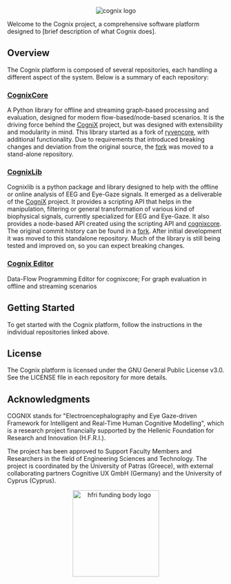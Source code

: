 <p align="center">
<picture>
  <source media="(prefers-color-scheme: dark)" srcset="https://github.com/CogniX-UP/CogniX-UP/assets/136436261/99843624-b6c8-4656-8f3f-87129239a2bb">
  <source media="(prefers-color-scheme: light)" srcset="https://github.com/CogniX-UP/CogniX-UP/assets/136436261/59b85295-2208-429f-bb54-1939b683ad92">
  <img alt="cognix logo" src="https://github.com/CogniX-UP/CogniX-UP/assets/136436261/59b85295-2208-429f-bb54-1939b683ad92">
</picture>
</p>

Welcome to the Cognix project, a comprehensive software platform designed to [brief description of what Cognix does].

## Overview

The Cognix platform is composed of several repositories, each handling a different aspect of the system. Below is a summary of each repository:

### [CognixCore](https://github.com/CogniX-Up/cognixcore)

A Python library for offline and streaming graph-based processing and evaluation, designed for modern flow-based/node-based scenarios. It is the driving force behind the [CogniX](http://cognix.gr) project, but was designed with extensibility and modularity in mind. This library started as a fork of [ryvencore](https://github.com/leon-thomm/ryvencore), with additional functionality. Due to requirements that introduced breaking changes and deviation from the original source, the [fork](https://github.com/HeftyCoder/ryvencore/tree/cognix) was moved to a stand-alone repository.

### [CognixLib](https://github.com/CogniX-Up/cognixlib)

Cognixlib is a python package and library designed to help with the offline or online analysis of EEG and Eye-Gaze signals. It emerged as a deliverable of the [CogniX](http://www.cognix.gr) project. It provides a scripting API that helps in the manipulation, filtering or general transformation of various kind of biophysical signals, currently specialized for EEG and Eye-Gaze. It also provides a node-based API created using the scripting API and [cognixcore](https://github.com/CogniX-Up/cognixcore). The original commit history can be found in a [fork](https://github.com/HeftyCoder/Ryven/tree/cognix). After initial development it was moved to this standalone repository. Much of the library is still being tested and improved on, so you can expect breaking changes.

### [Cognix Editor](https://github.com/CogniX-Up/cognix-editor)

Data-Flow Programming Editor for cognixcore; For graph evaluation in offline and streaming scenarios 

## Getting Started

To get started with the Cognix platform, follow the instructions in the individual repositories linked above.

## License

The Cognix platform is licensed under the GNU General Public License v3.0. See the LICENSE file in each repository for more details.

## Acknowledgments 

COGNIX stands for "Electroencephalography and Eye Gaze-driven Framework for Intelligent and Real-Time Human Cognitive Modelling", which is a research project financially supported by the Hellenic Foundation for Research and Innovation (H.F.R.I.).

The project has been approved to Support Faculty Members and Researchers in the field of Engineering Sciences and Technology. The project is coordinated by the University of Patras (Greece), with external collaborating partners Cognitive UX GmbH (Germany) and the University of Cyprus (Cyprus). 

<p align="center">
<img alt="hfri funding body logo" width="200px" src="https://github.com/CogniX-UP/CogniX-UP/assets/136436261/fb96eb51-dc2e-4b4e-b208-e843b8ca6899" />
</p>

